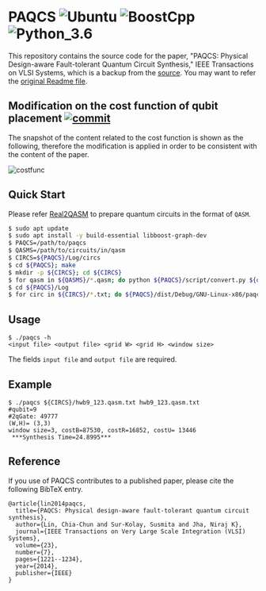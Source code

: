 # PAQCS ![Ubuntu](https://shields.io/badge/Ubuntu-16.04-orange) ![BoostCpp](https://shields.io/badge/Boost%20C++-1.58-green) ![Python_3.6](https://shields.io/badge/Python-3.6-blue)

This repository contains the source code for the paper, "PAQCS: Physical Design-aware Fault-tolerant Quantum Circuit Synthesis," IEEE Transactions on VLSI Systems, which is a backup from the [source](https://www.princeton.edu/~cad/download/PAQCS.tar.gz). You may want to refer the [original Readme file](https://github.com/elsa-lab/PAQCS/blob/main/Readme.original.txt).

## Modification on the cost function of qubit placement [![commit](https://shields.io/badge/commit-2c48012-critical)](https://github.com/elsa-lab/PAQCS/commit/2c48012f386fe9577bd5c9728499941cb00111d5)

The snapshot of the content related to the cost function is shown as the following, therefore the modification is applied in order to be consistent with the content of the paper.

![costfunc](https://i.imgur.com/hoflx1q.png)

## Quick Start

Please refer [Real2QASM](https://github.com/elsa-lab/Real2QASM#quick-start) to prepare quantum circuits in the format of `QASM`.

```bash
$ sudo apt update
$ sudo apt install -y build-essential libboost-graph-dev
$ PAQCS=/path/to/paqcs
$ QASMS=/path/to/circuits/in/qasm
$ CIRCS=${PAQCS}/Log/circs
$ cd ${PAQCS}; make
$ mkdir -p ${CIRCS}; cd ${CIRCS}
$ for qasm in ${QASMS}/*.qasm; do python ${PAQCS}/script/convert.py ${qasm} | tee ${qasm##*/}.txt; done
$ cd ${PAQCS}/Log
$ for circ in ${CIRCS}/*.txt; do ${PAQCS}/dist/Debug/GNU-Linux-x86/paqcs ${circ} ${circ##*/}; done
```

## Usage

```
$ ./paqcs -h
<input file> <output file> <grid W> <grid H> <window size>
```

The fields `input file` and `output file` are required.

## Example

```
$ ./paqcs ${CIRCS}/hwb9_123.qasm.txt hwb9_123.qasm.txt
#qubit=9
#2qGate: 49777
(W,H)= (3,3)
window size=3, costB=87530, costR=16852, costU= 13446
 ***Synthesis Time=24.8995***
```

## Reference

If you use of PAQCS contributes to a published paper, please cite the following BibTeX entry.

```
@article{lin2014paqcs,
  title={PAQCS: Physical design-aware fault-tolerant quantum circuit synthesis},
  author={Lin, Chia-Chun and Sur-Kolay, Susmita and Jha, Niraj K},
  journal={IEEE Transactions on Very Large Scale Integration (VLSI) Systems},
  volume={23},
  number={7},
  pages={1221--1234},
  year={2014},
  publisher={IEEE}
}
```
